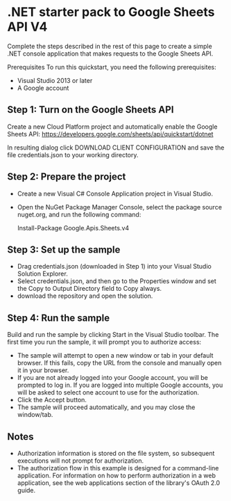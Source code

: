 # .NET starter pack to Google Sheets API V4

Complete the steps described in the rest of this page to create a simple .NET console application that makes requests to the Google Sheets API.

Prerequisites
To run this quickstart, you need the following prerequisites:

* Visual Studio 2013 or later
* A Google account

## Step 1: Turn on the Google Sheets API

Create a new Cloud Platform project and automatically enable the Google Sheets API: https://developers.google.com/sheets/api/quickstart/dotnet

In resulting dialog click DOWNLOAD CLIENT CONFIGURATION and save the file credentials.json to your working directory.

## Step 2: Prepare the project
* Create a new Visual C# Console Application project in Visual Studio.
* Open the NuGet Package Manager Console, select the package source nuget.org, and run the following command:

    Install-Package Google.Apis.Sheets.v4

## Step 3: Set up the sample
* Drag credentials.json (downloaded in Step 1) into your Visual Studio Solution Explorer.
* Select credentials.json, and then go to the Properties window and set the Copy to Output Directory field to Copy always.
* download the repository and open the solution.

## Step 4: Run the sample
Build and run the sample by clicking Start in the Visual Studio toolbar.
The first time you run the sample, it will prompt you to authorize access:
* The sample will attempt to open a new window or tab in your default browser. If this fails, copy the URL from the console and manually open it in your browser.
* If you are not already logged into your Google account, you will be prompted to log in. If you are logged into multiple Google accounts, you will be asked to select one account to use for the authorization.
* Click the Accept button.
* The sample will proceed automatically, and you may close the window/tab.

## Notes
* Authorization information is stored on the file system, so subsequent executions will not prompt for authorization.
* The authorization flow in this example is designed for a command-line application. For information on how to perform authorization in a web application, see the web applications section of the library's OAuth 2.0 guide.




